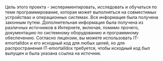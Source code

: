 Цель этого проекта - экспериментировать, исследовать и обучаться по теме программирование, которая может выполняться на совместимых устройствах и операционных системах. Вся информация была получена законным путем. Дополнительная информация была получена из различных источников в Интернете, включая, помимо прочего, документацию по системному оборудованию и программному обеспечению. Согласно лицензии, вы можете использовать IT-emortalldox и его исходный код для любых целей, но для распространения IT-emortalldox требуется, чтобы исходный код был выпущен и была указана ссылка на источник.

